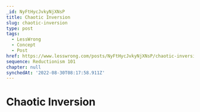 ```yaml
---
_id: NyFtHycJvkyNjXNsP
title: Chaotic Inversion
slug: chaotic-inversion
type: post
tags:
  - LessWrong
  - Concept
  - Post
href: https://www.lesswrong.com/posts/NyFtHycJvkyNjXNsP/chaotic-inversion
sequence: Reductionism 101
chapter: null
synchedAt: '2022-08-30T08:17:58.911Z'
---
```

# Chaotic Inversion

